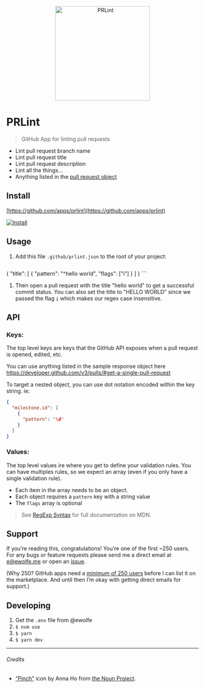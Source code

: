 <p align="center">
	<img width="248" src="https://cdn.rawgit.com/ewolfe/prlint/90e46d36/assets/logomark-stylized.svg" alt="PRLint">
</p>

# PRLint

> GitHub App for linting pull requests

- Lint pull request branch name
- Lint pull request title
- Lint pull request description
- Lint all the things...
- Anything listed in the [pull request object](https://developer.github.com/v3/pulls/#get-a-single-pull-request
)

## Install

[https://github.com/apps/prlint](https://github.com/apps/prlint)

[![Install](https://cdn.rawgit.com/ewolfe/prlint/90e46d36/assets/install-screenshot.png)](https://github.com/apps/prlint)

## Usage

1. Add this file `.github/prlint.json` to the root of your project:

	```json
{
	"title": [
	  {
	    "pattern": "^hello world",
	    "flags": ["i"]
	  }
	]
}
	```
1. Then open a pull request with the title "hello world" to get a successful commit status. You can also set the title to "HELLO WORLD" since we passed the flag `i` which makes our regex case insensitive.

## API

### Keys:

The top level keys are keys that the GitHub API exposes when a pull request is opened, edited, etc.

You can use anything listed in the sample response object here https://developer.github.com/v3/pulls/#get-a-single-pull-request

To target a nested object, you can use dot notation encoded within the key string. ie:

```json
{
  "milestone.id": [
    {
      "pattern": "\d"
    }
  ]
}
```

### Values:

The top level values ire where you get to define your validation rules. You can have multiples rules, so we expect an array (even if you only have a single validation rule).

- Each item in the array needs to be an object.
- Each object requires a `pattern` key with a string value
- The `flags` array is optional

> See [RegExp Syntax](https://developer.mozilla.org/en-US/docs/Web/JavaScript/Reference/Global_Objects/RegExp#Syntax) for full documentation on MDN.


## Support

If you’re reading this, congratulations! You’re one of the first ~250 users. For any bugs or feature requests please send me a direct email at [e@ewolfe.me](mailto:e@ewolfe.me) or open an [issue](https://github.com/ewolfe/prlint/issues/new).

(Why 250? GitHub apps need a [minimum of 250 users](https://developer.github.com/apps/adding-integrations/listing-apps-on-github-marketplace/requirements-for-listing-an-app-on-github-marketplace/) before I can list it on the marketplace. And until then I’m okay with getting direct emails for support.)

## Developing

1. Get the `.env` file from @ewolfe
1. `$ nvm use`
1. `$ yarn`
1. `$ yarn dev`

---

###### Credits

- [“Pinch”](https://thenounproject.com/term/pinch/736992/) icon by Anna Ho from [the Noun Project](https://thenounproject.com/).
